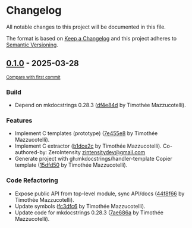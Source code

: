 # Changelog

All notable changes to this project will be documented in this file.

The format is based on [Keep a Changelog](http://keepachangelog.com/en/1.0.0/)
and this project adheres to [Semantic Versioning](http://semver.org/spec/v2.0.0.html).

<!-- insertion marker -->
## [0.1.0](https://github.com/mkdocstrings/c/releases/tag/0.1.0) - 2025-03-28

<small>[Compare with first commit](https://github.com/mkdocstrings/c/compare/eb1b671ccb6d93c54f277234731b5a6d01618a3e...0.1.0)</small>

### Build

- Depend on mkdocstrings 0.28.3 ([df4e84d](https://github.com/mkdocstrings/c/commit/df4e84d10d8b9c25151566b764e607ed3edbd411) by Timothée Mazzucotelli).

### Features

- Implement C templates (prototype) ([7e455e8](https://github.com/mkdocstrings/c/commit/7e455e88d17a8a2b678c0755d286d3c51b96fa71) by Timothée Mazzucotelli).
- Implement C extractor ([b1dce2c](https://github.com/mkdocstrings/c/commit/b1dce2c0dcb053e4a79098ea41ac90fcdd0b75ec) by Timothée Mazzucotelli). Co-authored-by: ZeroIntensity <zintensitydev@gmail.com>
- Generate project with gh:mkdocstrings/handler-template Copier template ([15dfd50](https://github.com/mkdocstrings/c/commit/15dfd504e1e45c3ba6bc7586d8719cabe813eb64) by Timothée Mazzucotelli).

### Code Refactoring

- Expose public API from top-level module, sync API/docs ([44f8f66](https://github.com/mkdocstrings/c/commit/44f8f66745e77235fc8a369ca529103fccf2ab2f) by Timothée Mazzucotelli).
- Update symbols ([fc3dfc6](https://github.com/mkdocstrings/c/commit/fc3dfc6abf08dea0309eee94e2ea1b2f698e53fe) by Timothée Mazzucotelli).
- Update code for mkdocstrings 0.28.3 ([7ae686a](https://github.com/mkdocstrings/c/commit/7ae686a6bdb6fb380fad6d4f5cb966b94f336e98) by Timothée Mazzucotelli).
